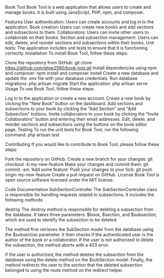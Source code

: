Book Tool
Book Tool is a web application that allows users to create and manage books. It is built using JavaScript, PHP, npm, and composer.

Features
User authentication: Users can create accounts and log in to the application.
Book creation: Users can create new books and add sections and subsections to them.
Collaborators: Users can invite other users to collaborate on their books.
Section and subsection management: Users can edit, delete, and reorder sections and subsections within their books.
Unit tests: The application includes unit tests to ensure that it is functioning correctly.
Installation
To install Book Tool, follow these steps:

Clone the repository from GitHub: git clone https://github.com/glow2590/book-tool.git
Install dependencies using npm and composer: npm install and composer install
Create a new database and update the .env file with your database credentials.
Run database migrations: php artisan migrate
Start the application: php artisan serve
Usage
To use Book Tool, follow these steps:

Log in to the application or create a new account.
Create a new book by clicking the "New Book" button on the dashboard.
Add sections and subsections to your book by clicking the "Add Section" and "Add Subsection" buttons.
Invite collaborators to your book by clicking the "Invite Collaborators" button and entering their email addresses.
Edit, delete, and reorder sections and subsections using the buttons on the book editor page.
Testing
To run the unit tests for Book Tool, run the following command: php artisan test

Contributing
If you would like to contribute to Book Tool, please follow these steps:

Fork the repository on GitHub.
Create a new branch for your changes: git checkout -b my-new-feature
Make your changes and commit them: git commit -am 'Add some feature'
Push your changes to your fork: git push origin my-new-feature
Create a pull request on GitHub.
License
Book Tool is open source software licensed under the MIT license.

Code Documentation
SubSectionController
The SubSectionController class is responsible for handling requests related to subsections. It includes the following methods:

destroy
The destroy method is responsible for deleting a subsection from the database. It takes three parameters: $book, $section, and $subsection, which are used to identify the subsection to be deleted.

The method first retrieves the SubSection model from the database using the $subsection parameter. It then checks if the authenticated user is the author of the book or a collaborator. If the user is not authorized to delete the subsection, the method aborts with a 403 error.

If the user is authorized, the method deletes the subsection from the database using the delete method on the $subSection model. Finally, the method redirects the user to the section that the deleted subsection belonged to using the route method on the redirect helper.
